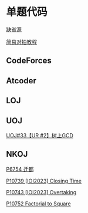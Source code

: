 # 单题代码

[缺省源](/blog/problem/code/default_source)

[简易对拍教程](/blog/problem/code/duipai)

## CodeForces

## Atcoder

## LOJ

## UOJ

[UOJ#33【UR #2】树上GCD](/blog/problem/code/uoj33)

## NKOJ

[P6754 迁都](/blog/problem/code/nkoj6754)

[P10739 [IOI2023] Closing Time](/blog/problem/code/nkoj10739)

[P10743 [IOI2023] Overtaking](/blog/problem/code/nkoj10743)

[P10752 Factorial to Square](/blog/problem/code/nkoj10752)
